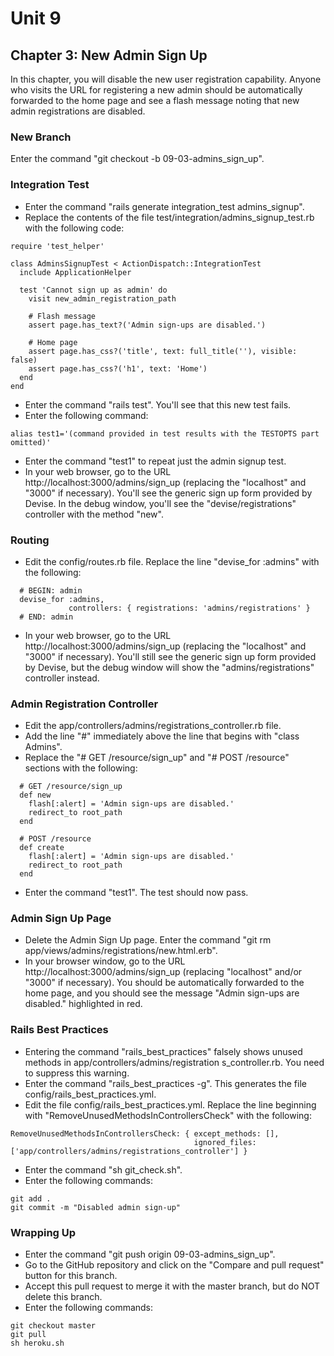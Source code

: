 # Unit 9
## Chapter 3: New Admin Sign Up

In this chapter, you will disable the new user registration capability.  Anyone who visits the URL for registering a new admin should be automatically forwarded to the home page and see a flash message noting that new admin registrations are disabled.

### New Branch
Enter the command "git checkout -b 09-03-admins_sign_up".

### Integration Test
* Enter the command "rails generate integration_test admins_signup".
* Replace the contents of the file test/integration/admins_signup_test.rb with the following code:
```
require 'test_helper'

class AdminsSignupTest < ActionDispatch::IntegrationTest
  include ApplicationHelper

  test 'Cannot sign up as admin' do
    visit new_admin_registration_path

    # Flash message
    assert page.has_text?('Admin sign-ups are disabled.')

    # Home page
    assert page.has_css?('title', text: full_title(''), visible: false)
    assert page.has_css?('h1', text: 'Home')
  end
end
```
* Enter the command "rails test".  You'll see that this new test fails.
* Enter the following command:
```
alias test1='(command provided in test results with the TESTOPTS part omitted)'
```
* Enter the command "test1" to repeat just the admin signup test.
* In your web browser, go to the URL http://localhost:3000/admins/sign_up (replacing the "localhost" and "3000" if necessary).  You'll see the generic sign up form provided by Devise.  In the debug window, you'll see the "devise/registrations" controller with the method "new".

### Routing
* Edit the config/routes.rb file.  Replace the line "devise_for :admins" with the following:
```
  # BEGIN: admin
  devise_for :admins,
             controllers: { registrations: 'admins/registrations' }
  # END: admin
```
* In your web browser, go to the URL http://localhost:3000/admins/sign_up (replacing the "localhost" and "3000" if necessary).  You'll still see the generic sign up form provided by Devise, but the debug window will show the "admins/registrations" controller instead.

### Admin Registration Controller
* Edit the app/controllers/admins/registrations_controller.rb file.
* Add the line "#" immediately above the line that begins with "class Admins".
* Replace the "# GET /resource/sign_up" and "# POST /resource" sections with the following:
```
  # GET /resource/sign_up
  def new
    flash[:alert] = 'Admin sign-ups are disabled.'
    redirect_to root_path
  end

  # POST /resource
  def create
    flash[:alert] = 'Admin sign-ups are disabled.'
    redirect_to root_path
  end
```
* Enter the command "test1".  The test should now pass.

### Admin Sign Up Page
* Delete the Admin Sign Up page.  Enter the command "git rm app/views/admins/registrations/new.html.erb".
* In your browser window, go to the URL http://localhost:3000/admins/sign_up (replacing "localhost" and/or "3000" if necessary).  You should be automatically forwarded to the home page, and you should see the message "Admin sign-ups are disabled." highlighted in red.

### Rails Best Practices
* Entering the command "rails_best_practices" falsely shows unused methods in app/controllers/admins/registration
s_controller.rb.  You need to suppress this warning.
* Enter the command "rails_best_practices -g".  This generates the file config/rails_best_practices.yml.
* Edit the file config/rails_best_practices.yml.  Replace the line beginning with "RemoveUnusedMethodsInControllersCheck" with the following:
```
RemoveUnusedMethodsInControllersCheck: { except_methods: [],
                                         ignored_files: ['app/controllers/admins/registrations_controller'] }
```
* Enter the command "sh git_check.sh".
* Enter the following commands:
```
git add .
git commit -m "Disabled admin sign-up"
```
### Wrapping Up
* Enter the command "git push origin 09-03-admins_sign_up".
* Go to the GitHub repository and click on the "Compare and pull request" button for this branch.
* Accept this pull request to merge it with the master branch, but do NOT delete this branch.
* Enter the following commands:
```
git checkout master
git pull
sh heroku.sh
```
